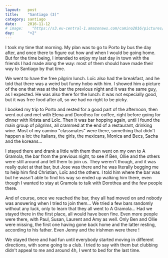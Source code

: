 ```yaml
---
layout:   post
title:    "Santiago (3)"
category: santiago
date:     2016-11-12
# image:    "https://s3.eu-central-1.amazonaws.com/camino2016/pictures/30/peace.jpg"
day:      "+2"
---
```


I took my time that morning. My plan was to go to Porto by bus the day after, and once there to figure out how and when I would be going home. But for the time being, I intended to enjoy my last day in town with the friends I had made along the way: most of them should have made their way to Santiago by that time.

We went to have the free pilgrim lunch. Loïc also had the breakfast, and he told that there was a weird but funny hobo with him. I showed him a picture of the one that was at the bar the previous night and it was the same guy, as I expected. He was also there for the lunch: it was not especially good, but it was free food after all, so we had no right to be picky.

I booked my trip to Porto and rested for a good part of the afternoon, then went out and met with Elena and Dorothea for coffee, right before going for dinner with Krista and Loïc. Then it was bar hopping again, until I found the main group of pilgrims, all crammed at the end of a restaurant, drinking wine. Most of my camino "classmates" were there, something that didn't happen a lot: the italians, the girls, the mexicans, Monica and Becs, Sacha and the koreans...

I stayed there and drank a little with them then went on my own to A Gramola, the bar from the previous night, to see if Ben, Ollie and the others were still around and tell them to join us. They weren't though, and it was really quiet at that bar, but Jose was there and he was literally begging me to help him find Christian, Loïc and the others. I told him where the bar was but he wasn't able to find his way so ended up walking him there, even though I wanted to stay at Gramola to talk with Dorothea and the few people there.

And of course, once we reached the bar, they all had moved on and nobody was answering when I tried to join them... We tried a few bars randomly without any luck, only to learn that they all went to A Gramola... Had we stayed there in the first place, all would have been fine. Even more people were there, with Paul, Susan, Laurent and Amy as well. Only Ben and Ollie were missing, the first one having gone back home and the latter resting, according to his father. Even Jenny and the irishmen were there !

We stayed there and had fun until everybody started moving in different directions, with some going to a club. I tried to say with them but clubbing didn't appeal to me and around 4h, I went to bed for the last time.
